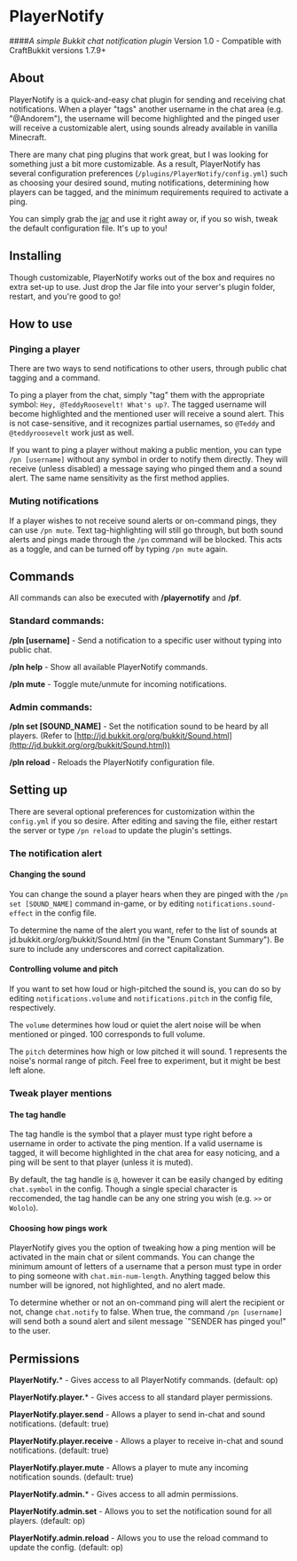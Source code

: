 # PlayerNotify

####_A simple Bukkit chat notification plugin_
Version 1.0 - Compatible with CraftBukkit versions 1.7.9+

## About

PlayerNotify is a quick-and-easy chat plugin for sending and receiving chat notifications. When a player "tags" another username in the chat area (e.g. "@Andorem"), the username will become highlighted and the pinged user will receive a customizable alert, using sounds already available in vanilla Minecraft.

There are many chat ping plugins that work great, but I was looking for something just a bit more customizable. As a result, PlayerNotify has several configuration preferences (`/plugins/PlayerNotify/config.yml`) such as choosing your desired sound, muting notifications, determining how players can be tagged, and the minimum requirements required to activate a ping.

You can simply grab the [jar](http://dev.bukkit.org/bukkit-plugins/playernotify) and use it right away or, if you so wish, tweak the default configuration file. It's up to you!

## Installing

Though customizable, PlayerNotify works out of the box and requires no extra set-up to use. Just drop the Jar file into your server's plugin folder, restart, and you're good to go!

## How to use

### Pinging a player

There are two ways to send notifications to other users, through public chat tagging and a command.

To ping a player from the chat, simply "tag" them with the appropriate symbol: `Hey, @TeddyRoosevelt! What's up?`. The tagged username will become highlighted and the mentioned user will receive a sound alert. This is not case-sensitive, and it recognizes partial usernames, so `@Teddy` and `@teddyroosevelt` work just as well.

If you want to ping a player without making a public mention, you can type `/pn [username]` without any symbol in order to notify them directly. They will receive (unless disabled) a message saying who pinged them and a sound alert. The same name sensitivity as the first method applies.

### Muting notifications

If a player wishes to not receive sound alerts or on-command pings, they can use `/pn mute`. Text tag-highlighting will still go through, but both sound alerts and pings made through the `/pn` command will be blocked. This acts as a toggle, and can be turned off by typing `/pn mute` again.

## Commands

All commands can also be executed with **/playernotify** and **/pf**.

### Standard commands:

**/pln [username]** - Send a notification to a specific user without typing into public chat.

**/pln help** - Show all available PlayerNotify commands.

**/pln mute** - Toggle mute/unmute for incoming notifications.

### Admin commands:

**/pln set [SOUND_NAME]** - Set the notification sound to be heard by all players. (Refer to [http://jd.bukkit.org/org/bukkit/Sound.html](http://jd.bukkit.org/org/bukkit/Sound.html))

**/pln reload** - Reloads the PlayerNotify configuration file.

## Setting up

There are several optional preferences for customization within the `config.yml` if you so desire. After editing and saving the file, either restart the server or type `/pn reload` to update the plugin's settings.

### The notification alert

#### Changing the sound

You can change the sound a player hears when they are pinged with the `/pn set [SOUND_NAME]` command in-game, or by editing `notifications.sound-effect` in the config file.

To determine the name of the alert you want, refer to the list of sounds at jd.bukkit.org/org/bukkit/Sound.html (in the "Enum Constant Summary"). Be sure to include any underscores and correct capitalization.

#### Controlling volume and pitch

If you want to set how loud or high-pitched the sound is, you can do so by editing `notifications.volume` and `notifications.pitch` in the config file, respectively.

The `volume` determines how loud or quiet the alert noise will be when mentioned or pinged. 100 corresponds to full volume.

The `pitch` determines how high or low pitched it will sound. 1 represents the noise's normal range of pitch. Feel free to experiment, but it might be best left alone.

### Tweak player mentions

#### The tag handle

The tag handle is the symbol that a player must type right before a username in order to activate the ping mention. If a valid username is tagged, it will become highlighted in the chat area for easy noticing, and a ping will be sent to that player (unless it is muted).

By default, the tag handle is `@`, however it can be easily changed by editing `chat.symbol` in the config. Though a single special character is reccomended, the tag handle can be any one string you wish (e.g. `>>` or `Wololo`).

#### Choosing how pings work

PlayerNotify gives you the option of tweaking how a ping mention will be activated in the main chat or silent commands. You can change the minimum amount of letters of a username that a person must type in order to ping someone with `chat.min-num-length`. Anything tagged below this number will be ignored, not highlighted, and no alert made.

To determine whether or not an on-command ping will alert the recipient or not, change `chat.notify` to false. When true, the command `/pn [username]` will send both a sound alert and silent message `"SENDER has pinged you!" to the user.

## Permissions

**PlayerNotify.*** - Gives access to all PlayerNotify commands. (default: op)

**PlayerNotify.player.*** - Gives access to all standard player permissions.

**PlayerNotify.player.send** - Allows a player to send in-chat and sound notifications. (default: true)

**PlayerNotify.player.receive** - Allows a player to receive in-chat and sound notifications. (default: true)

**PlayerNotify.player.mute** - Allows a player to mute any incoming notification sounds. (default: true)

**PlayerNotify.admin.*** - Gives access to all admin permissions.

**PlayerNotify.admin.set** - Allows you to set the notification sound for all players. (default: op)

**PlayerNotify.admin.reload** - Allows you to use the reload command to update the config. (default: op)
